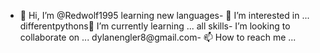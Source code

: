 - 👋 Hi, I’m @Redwolf1995
learning new languages- 👀 I’m interested in ...
differentpythons🌱 I’m currently learning ...
all skills-  I’m looking to collaborate on ...
dylanengler8@gmail.com- 📫 How to reach me ...

<!---
Redwolf1995/Redwolf1995 is a ✨ special ✨ repository because its `README.md` (this file) appears on your GitHub profile.
You can click the Preview link to take a look at your changes.
--->
